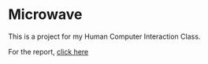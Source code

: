 # Microwave
This is a project for my Human Computer Interaction Class.

For the report, [click here](emeryporter.net/hci-report)
